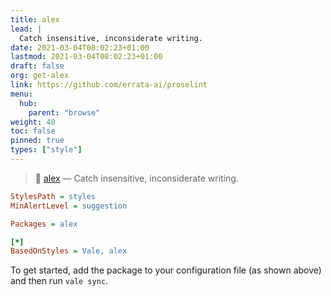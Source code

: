 ```yaml
---
title: alex
lead: |
  Catch insensitive, inconsiderate writing.
date: 2021-03-04T08:02:23+01:00
lastmod: 2021-03-04T08:02:23+01:00
draft: false
org: get-alex
link: https://github.com/errata-ai/proselint
menu:
  hub:
    parent: "browse"
weight: 40
toc: false
pinned: true
types: ["style"]
---
```


> 📝 [alex][1] — Catch insensitive, inconsiderate writing.

```ini
StylesPath = styles
MinAlertLevel = suggestion

Packages = alex

[*]
BasedOnStyles = Vale, alex
```

To get started, add the package to your configuration file (as shown above)
and then run `vale sync`.

[1]: https://github.com/get-alex/alex
